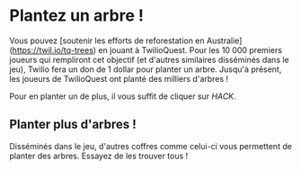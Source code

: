 # Plantez un arbre !

Vous pouvez [soutenir les efforts de reforestation en Australie] (https://twil.io/tq-trees) en jouant à TwilioQuest. Pour les 10 000 premiers joueurs qui rempliront cet objectif (et d'autres similaires disséminés dans le jeu), Twilio fera un don de 1 dollar pour planter un arbre. Jusqu'à présent, les joueurs de TwilioQuest ont planté des milliers d'arbres !

Pour en planter un de plus, il vous suffit de cliquer sur *HACK*.

## Planter plus d'arbres !

Disséminés dans le jeu, d'autres coffres comme celui-ci vous permettent de planter des arbres. Essayez de les trouver tous !
